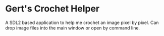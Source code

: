 # Gert's Crochet Helper

A SDL2 based application to help me crochet an image pixel by pixel. Can drop
image files into the main window or open by command line.
